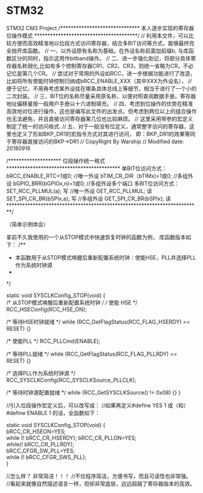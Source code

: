 # STM32
STM32 CM3 Project
/****************************** 本人逐步实现的寄存器位操作模式 ***************************************/
// 利用本文件，可以比较方便而高效精准地以位段方式访问寄存器，结合多BIT访问等方式，能够最终完全抛开库函数。
// 一、以外设原有名称为基础，在外设名称前面加前缀b, 与库函数区分的同时，指示这用作bitband操作。
// 二、进一步强化助记，将部分具体寄存器名称弱化,比如有多个控制寄存器CR1、CR2、CR3，则统一省略为CR，不必记忆是第几个CR。
// 尝试对于常用的外设如RCC，进一步根据功能进行了改造，比如将所有使能时钟控制归纳成bRCC_ENABLE_XXX（其中XXX为外设名），
// 便于记忆，不用再考虑某外设挂在哪条具体总线上等细节，相当于进行了一个小的二次封装。
// 三、BIT位的名称尽量采用原名称，以便对照查阅数据手册。寄存器地址偏移量按一般用户手册以十六进制填充。
// 四、考虑到位操作的优势在精准高效地对位进行操作，这也是编写此文件的出发点。但考虑到两位以上的组合操作也无法避免，并且直接访问寄存器某几位也比较麻烦。
// 这里采用带参的宏定义制定了统一的访问格式.
// 五、对于一般没有位定义，通常整字访问的寄存器，这里也定义了形如BKP_DR1的宏指令方式对其进行访问， 即：BKP_DR1的效果等同于寄存器直接访问的BKP->DR1
// CopyRight By Warship
// Modified date: 20180916

/******************** 位段操作统一格式 *******************************************
单BIT位访问方式：
		bRCC_ENABLE_RTC=1或0; 						//唯一外设
		bTIM_CR_DIR（bTIMx)=1或0;						//多组外设
		bGPIO_BRR(bGPIOx,n)=1或0;							//多组外设多个端口
多BIT位访问方式：
		SET_RCC_PLLMUL(a);	写	 					//唯一外设
		GET_RCC_PLLMUL;			读
		SET_SPI_CR_BR(bSPIx,a);	写						//多组外设
		GET_SPI_CR_BR(bSPIx);		读		
*************************************************************************/

（简单示例体会）

拿前不久我使用的一个从STOP模式中快速恢复时钟的函数为例，
库函数版本如下：
/**
  * 本函数用于从STOP模式唤醒后重新配置系统时钟：使能HSE，PLL并选择PLL作为系统时钟源
  *         
  */
  
static void SYSCLKConfig_STOP(void)
{  
  /* 从STOP模式唤醒后重新配置系统时钟 */
  /* 使能 HSE */
		RCC_HSEConfig(RCC_HSE_ON);
  
  /* 等待HSE时钟就绪 */
  while (RCC_GetFlagStatus(RCC_FLAG_HSERDY) == RESET)
  {}
  
  /* 使能PLL */
  RCC_PLLCmd(ENABLE);
  
  /* 等待PLL就绪 */
  while (RCC_GetFlagStatus(RCC_FLAG_PLLRDY) == RESET)
  {}
 
 /* 选择PLL作为系统时钟源 */
 RCC_SYSCLKConfig(RCC_SYSCLKSource_PLLCLK);

/* 等待时钟源配置就绪 */
while (RCC_GetSYSCLKSource() != 0x08)
  {}
}

//引入位段操作宏定义后，可以改写成：
//如果再定义#define YES 1 或（和） #define ENABLE  1  的话，全函数如下：

static void SYSCLKConfig_STOP(void)
{  
  bRCC_CR_HSEON=YES;         
  while (! bRCC_CR_HSERDY);    bRCC_CR_PLLON=YES;          
  while(! bRCC_CR_PLLRDY);     
  bRCC_CFGR_SW_PLL=YES;          
  while (! bRCC_CFGR_SWS_PLL);     
}

//怎么样？ 非常简洁！！！
//不仅程序简洁，方便书写，而且可读性也非常强。 
//看起来就像自然描述语言一样，但却非常底层，远远超越了寄存器版本的高效。
